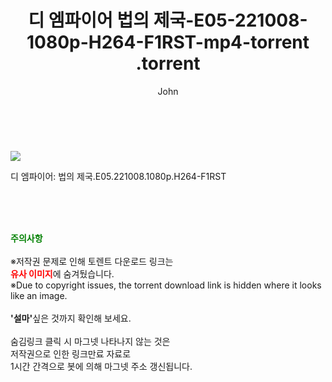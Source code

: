 ﻿---
layout: post
title:  "                   디 엠파이어 법의 제국-E05-221008-1080p-H264-F1RST-mp4-torrent                .torrent"
author: John
categories: [ 드라마 ]
tags: [  ]
image: https://torrentrj57.com/uploadfile/full/8c4133d4361ef4a49dd15dc7febbd68275d86f47.jpg 
description: "                   디 엠파이어 법의 제국-E05-221008-1080p-H264-F1RST-mp4-torrent                 torrent 정보 공유"
toc: true
toc_sticky: true
---

<br>
<p><img src="https://torrentrj57.com/uploadfile/full/8c4133d4361ef4a49dd15dc7febbd68275d86f47.jpg"/></p>
 디 엠파이어: 법의 제국.E05.221008.1080p.H264-F1RST  
    
<br><br><br>
<p data-ke-size="size16"><b><span style="color: green;">주의사항</span></b><br /><br />※저작권 문제로 인해 토렌트 다운로드 링크는<br /><b><span style="color: red;">유사 이미지</span></b>에 숨겨뒀습니다.<br />※Due to copyright issues, the torrent download link is hidden where it looks like an image.<br /><br /><b>'설마'</b>싶은 것까지 확인해 보세요.<br /><br />숨김링크 클릭 시 마그넷 나타나지 않는 것은<br />저작권으로 인한 링크만료 자료로<br />1시간 간격으로 봇에 의해 마그넷 주소 갱신됩니다.</p>
